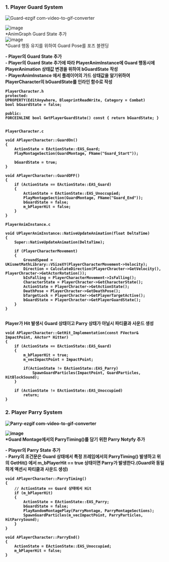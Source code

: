 ### 1. Player Guard System<br>
![Guard-ezgif com-video-to-gif-converter](https://github.com/showhohxc/Unreal5/assets/98040028/e81b90b8-153b-4d7d-9c66-621ee945ab1e)<br/>

![image](https://github.com/showhohxc/Unreal5/assets/98040028/c81552ef-933f-4f6b-8d62-bed7e702263f)<br/>
*AnimGraph Guard State 추가  <br/>
![image](https://github.com/showhohxc/Unreal5/assets/98040028/a4f5551f-93ae-4122-8013-de5938712850)<br/>
*Guard 행동 유지를 위하여 Guard Pose를 포즈 블렌딩  <br/>

<strong> - Player의 Guard State 추가 <br/>
<strong> - Player의 Guard State 추가에 따라 PlayerAnimInstance에 Guard 행동시에 PlayerAnimation 상태값 변경을 위하여 bGuardState 작성  <br/>
<strong> - PlayerAnimInstance 에서 플레이어의 가드 상태값을 알기위하여 PlayerCharacter의 bGuardState를 인라인 함수로 작성  <br/>
```
PlayerCharacter.h
protected:
UPROPERTY(EditAnywhere, BlueprintReadWrite, Category = Combat)
bool bGuardState = false;

public:
FORCEINLINE bool GetPlayerGuardState() const { return bGuardState; }


PlayerCharacter.c

void APlayerCharacter::GuardOn()
{
	ActionState = EActionState::EAS_Guard;
	PlayMontageSection(GuardMontage, FName("Guard_Start"));

	bGuardState = true;
}

void APlayerCharacter::GuardOFF()
{
	if (ActionState == EActionState::EAS_Guard)
	{
		ActionState = EActionState::EAS_Unoccupied;
		PlayMontageSection(GuardMontage, FName("Guard_End"));
		bGuardState = false;
		m_bPlayerHit = false;
	}
}

PlayerAnimInstance.c

void UPlayerAnimInstance::NativeUpdateAnimation(float DeltaTime)
{
	Super::NativeUpdateAnimation(DeltaTime);

	if (PlayerCharacterMovement)
	{
		GroundSpeed = UKismetMathLibrary::VSizeXY(PlayerCharacterMovement->Velocity);
		Direction = CalculateDirection(PlayerChracter->GetVelocity(), PlayerChracter->GetActorRotation());
		bIsFalling = PlayerCharacterMovement->IsFalling();
		CharacterState = PlayerChracter->GetCharacterState();
		ActionState = PlayerChracter->GetActionState();
		DeathPose = PlayerChracter->GetDeathPose();
		bTargetLock = PlayerChracter->GetPlayerTargetActive();
		bGuardState = PlayerChracter->GetPlayerGuardState();
	}
}


```

<strong> Player가 Hit 발생시 Guard 상태이고 Parry 상태가 아닐시 파티클과 사운드 생성  <br/>
```
void APlayerCharacter::GetHit_Implementation(const FVector& ImpactPoint, AActor* Hitter)
{
	if (ActionState == EActionState::EAS_Guard)
	{
		m_bPlayerHit = true;
		m_vecImpactPoint = ImpactPoint;

		if(ActionState != EActionState::EAS_Parry)
			SpawnGuardParticles(ImpactPoint, GuardParticles, HitBlockSound);
	}

	if (ActionState != EActionState::EAS_Unoccupied) 
		return;
}
```

### 2. Player Parry System<br>
![Parry-ezgif com-video-to-gif-converter](https://github.com/showhohxc/Unreal5/assets/98040028/383e2749-af3d-4a33-9bad-50a867641272)<br/>

![image](https://github.com/showhohxc/Unreal5/assets/98040028/612864f7-743f-485d-b60a-af6e297899b6)<br/>
*Guard Montage에서의 ParryTiming()를 담기 위한 Parry Notyfy 추가  <br/>

<strong> - Player의 Parry State 추가 <br/>
<strong> - Parry의 조건문은 Guard 상태에서 특정 프레임에서의 ParryTiming() 발생하고 위의 GetHit() 에서 m_bPlayerHit == true 상태이면 Parry가 발생한다.(Guard와 동일하게 액션시 파티클과 사운드 생성)<br/>

```
void APlayerCharacter::ParryTiming()
{
	// ActionState == Guard 상태에서 Hit
	if (m_bPlayerHit)
	{
		ActionState = EActionState::EAS_Parry;
		bGuardState = false;
		PlayRandomMontagePlay(ParryMontage, ParryMontageSections);
		SpawnGuardParticles(m_vecImpactPoint, ParryParticles, HitParrySound);
	}
}

void APlayerCharacter::ParryEnd()
{
	ActionState = EActionState::EAS_Unoccupied;
	m_bPlayerHit = false;
}
```
